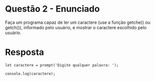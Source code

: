 # **Questão 2 - Enunciado**
Faça um programa capaz de ler um caractere (use a função getche() ou getch()), informado pelo usuário, e mostrar o caractere escolhido pelo usuário.

# **Resposta**
```
let caractere = prompt('Digite qualquer palavra: ');

console.log(caractere);
```
